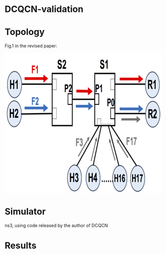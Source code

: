# DCQCN-validation
# Topology
Fig.1 in the revised paper:
<div align="center"><img width="650" height="450" src="https://github.com/sc20anonymous/DCQCN-validation/raw/master/topology.png"/></div>

# Simulator 
ns3, using code released by the author of DCQCN
# Results
